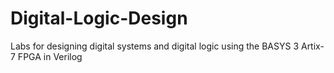 # Digital-Logic-Design
Labs for designing digital systems and digital logic using the BASYS 3 Artix-7 FPGA in Verilog
